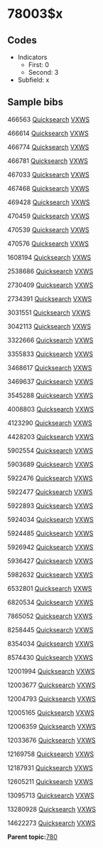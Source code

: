 # 78003$x

## Codes

-   Indicators
    -   First: 0
    -   Second: 3
-   Subfield: x

## Sample bibs

466563 [Quicksearch](https://search.library.yale.edu/catalog/466563) [VXWS](http://prodorbis.library.yale.edu:7014/vxws/GetHoldingsService?bibId=466563)

466614 [Quicksearch](https://search.library.yale.edu/catalog/466614) [VXWS](http://prodorbis.library.yale.edu:7014/vxws/GetHoldingsService?bibId=466614)

466774 [Quicksearch](https://search.library.yale.edu/catalog/466774) [VXWS](http://prodorbis.library.yale.edu:7014/vxws/GetHoldingsService?bibId=466774)

466781 [Quicksearch](https://search.library.yale.edu/catalog/466781) [VXWS](http://prodorbis.library.yale.edu:7014/vxws/GetHoldingsService?bibId=466781)

467033 [Quicksearch](https://search.library.yale.edu/catalog/467033) [VXWS](http://prodorbis.library.yale.edu:7014/vxws/GetHoldingsService?bibId=467033)

467468 [Quicksearch](https://search.library.yale.edu/catalog/467468) [VXWS](http://prodorbis.library.yale.edu:7014/vxws/GetHoldingsService?bibId=467468)

469428 [Quicksearch](https://search.library.yale.edu/catalog/469428) [VXWS](http://prodorbis.library.yale.edu:7014/vxws/GetHoldingsService?bibId=469428)

470459 [Quicksearch](https://search.library.yale.edu/catalog/470459) [VXWS](http://prodorbis.library.yale.edu:7014/vxws/GetHoldingsService?bibId=470459)

470539 [Quicksearch](https://search.library.yale.edu/catalog/470539) [VXWS](http://prodorbis.library.yale.edu:7014/vxws/GetHoldingsService?bibId=470539)

470576 [Quicksearch](https://search.library.yale.edu/catalog/470576) [VXWS](http://prodorbis.library.yale.edu:7014/vxws/GetHoldingsService?bibId=470576)

1608194 [Quicksearch](https://search.library.yale.edu/catalog/1608194) [VXWS](http://prodorbis.library.yale.edu:7014/vxws/GetHoldingsService?bibId=1608194)

2538686 [Quicksearch](https://search.library.yale.edu/catalog/2538686) [VXWS](http://prodorbis.library.yale.edu:7014/vxws/GetHoldingsService?bibId=2538686)

2730409 [Quicksearch](https://search.library.yale.edu/catalog/2730409) [VXWS](http://prodorbis.library.yale.edu:7014/vxws/GetHoldingsService?bibId=2730409)

2734391 [Quicksearch](https://search.library.yale.edu/catalog/2734391) [VXWS](http://prodorbis.library.yale.edu:7014/vxws/GetHoldingsService?bibId=2734391)

3031551 [Quicksearch](https://search.library.yale.edu/catalog/3031551) [VXWS](http://prodorbis.library.yale.edu:7014/vxws/GetHoldingsService?bibId=3031551)

3042113 [Quicksearch](https://search.library.yale.edu/catalog/3042113) [VXWS](http://prodorbis.library.yale.edu:7014/vxws/GetHoldingsService?bibId=3042113)

3322666 [Quicksearch](https://search.library.yale.edu/catalog/3322666) [VXWS](http://prodorbis.library.yale.edu:7014/vxws/GetHoldingsService?bibId=3322666)

3355833 [Quicksearch](https://search.library.yale.edu/catalog/3355833) [VXWS](http://prodorbis.library.yale.edu:7014/vxws/GetHoldingsService?bibId=3355833)

3468617 [Quicksearch](https://search.library.yale.edu/catalog/3468617) [VXWS](http://prodorbis.library.yale.edu:7014/vxws/GetHoldingsService?bibId=3468617)

3469637 [Quicksearch](https://search.library.yale.edu/catalog/3469637) [VXWS](http://prodorbis.library.yale.edu:7014/vxws/GetHoldingsService?bibId=3469637)

3545288 [Quicksearch](https://search.library.yale.edu/catalog/3545288) [VXWS](http://prodorbis.library.yale.edu:7014/vxws/GetHoldingsService?bibId=3545288)

4008803 [Quicksearch](https://search.library.yale.edu/catalog/4008803) [VXWS](http://prodorbis.library.yale.edu:7014/vxws/GetHoldingsService?bibId=4008803)

4123290 [Quicksearch](https://search.library.yale.edu/catalog/4123290) [VXWS](http://prodorbis.library.yale.edu:7014/vxws/GetHoldingsService?bibId=4123290)

4428203 [Quicksearch](https://search.library.yale.edu/catalog/4428203) [VXWS](http://prodorbis.library.yale.edu:7014/vxws/GetHoldingsService?bibId=4428203)

5902554 [Quicksearch](https://search.library.yale.edu/catalog/5902554) [VXWS](http://prodorbis.library.yale.edu:7014/vxws/GetHoldingsService?bibId=5902554)

5903689 [Quicksearch](https://search.library.yale.edu/catalog/5903689) [VXWS](http://prodorbis.library.yale.edu:7014/vxws/GetHoldingsService?bibId=5903689)

5922476 [Quicksearch](https://search.library.yale.edu/catalog/5922476) [VXWS](http://prodorbis.library.yale.edu:7014/vxws/GetHoldingsService?bibId=5922476)

5922477 [Quicksearch](https://search.library.yale.edu/catalog/5922477) [VXWS](http://prodorbis.library.yale.edu:7014/vxws/GetHoldingsService?bibId=5922477)

5922893 [Quicksearch](https://search.library.yale.edu/catalog/5922893) [VXWS](http://prodorbis.library.yale.edu:7014/vxws/GetHoldingsService?bibId=5922893)

5924034 [Quicksearch](https://search.library.yale.edu/catalog/5924034) [VXWS](http://prodorbis.library.yale.edu:7014/vxws/GetHoldingsService?bibId=5924034)

5924485 [Quicksearch](https://search.library.yale.edu/catalog/5924485) [VXWS](http://prodorbis.library.yale.edu:7014/vxws/GetHoldingsService?bibId=5924485)

5926942 [Quicksearch](https://search.library.yale.edu/catalog/5926942) [VXWS](http://prodorbis.library.yale.edu:7014/vxws/GetHoldingsService?bibId=5926942)

5936427 [Quicksearch](https://search.library.yale.edu/catalog/5936427) [VXWS](http://prodorbis.library.yale.edu:7014/vxws/GetHoldingsService?bibId=5936427)

5982632 [Quicksearch](https://search.library.yale.edu/catalog/5982632) [VXWS](http://prodorbis.library.yale.edu:7014/vxws/GetHoldingsService?bibId=5982632)

6532801 [Quicksearch](https://search.library.yale.edu/catalog/6532801) [VXWS](http://prodorbis.library.yale.edu:7014/vxws/GetHoldingsService?bibId=6532801)

6820534 [Quicksearch](https://search.library.yale.edu/catalog/6820534) [VXWS](http://prodorbis.library.yale.edu:7014/vxws/GetHoldingsService?bibId=6820534)

7865052 [Quicksearch](https://search.library.yale.edu/catalog/7865052) [VXWS](http://prodorbis.library.yale.edu:7014/vxws/GetHoldingsService?bibId=7865052)

8258445 [Quicksearch](https://search.library.yale.edu/catalog/8258445) [VXWS](http://prodorbis.library.yale.edu:7014/vxws/GetHoldingsService?bibId=8258445)

8354034 [Quicksearch](https://search.library.yale.edu/catalog/8354034) [VXWS](http://prodorbis.library.yale.edu:7014/vxws/GetHoldingsService?bibId=8354034)

8574430 [Quicksearch](https://search.library.yale.edu/catalog/8574430) [VXWS](http://prodorbis.library.yale.edu:7014/vxws/GetHoldingsService?bibId=8574430)

12001994 [Quicksearch](https://search.library.yale.edu/catalog/12001994) [VXWS](http://prodorbis.library.yale.edu:7014/vxws/GetHoldingsService?bibId=12001994)

12003677 [Quicksearch](https://search.library.yale.edu/catalog/12003677) [VXWS](http://prodorbis.library.yale.edu:7014/vxws/GetHoldingsService?bibId=12003677)

12004793 [Quicksearch](https://search.library.yale.edu/catalog/12004793) [VXWS](http://prodorbis.library.yale.edu:7014/vxws/GetHoldingsService?bibId=12004793)

12005165 [Quicksearch](https://search.library.yale.edu/catalog/12005165) [VXWS](http://prodorbis.library.yale.edu:7014/vxws/GetHoldingsService?bibId=12005165)

12006359 [Quicksearch](https://search.library.yale.edu/catalog/12006359) [VXWS](http://prodorbis.library.yale.edu:7014/vxws/GetHoldingsService?bibId=12006359)

12033676 [Quicksearch](https://search.library.yale.edu/catalog/12033676) [VXWS](http://prodorbis.library.yale.edu:7014/vxws/GetHoldingsService?bibId=12033676)

12169758 [Quicksearch](https://search.library.yale.edu/catalog/12169758) [VXWS](http://prodorbis.library.yale.edu:7014/vxws/GetHoldingsService?bibId=12169758)

12187931 [Quicksearch](https://search.library.yale.edu/catalog/12187931) [VXWS](http://prodorbis.library.yale.edu:7014/vxws/GetHoldingsService?bibId=12187931)

12605211 [Quicksearch](https://search.library.yale.edu/catalog/12605211) [VXWS](http://prodorbis.library.yale.edu:7014/vxws/GetHoldingsService?bibId=12605211)

13095713 [Quicksearch](https://search.library.yale.edu/catalog/13095713) [VXWS](http://prodorbis.library.yale.edu:7014/vxws/GetHoldingsService?bibId=13095713)

13280928 [Quicksearch](https://search.library.yale.edu/catalog/13280928) [VXWS](http://prodorbis.library.yale.edu:7014/vxws/GetHoldingsService?bibId=13280928)

14622273 [Quicksearch](https://search.library.yale.edu/catalog/14622273) [VXWS](http://prodorbis.library.yale.edu:7014/vxws/GetHoldingsService?bibId=14622273)

**Parent topic:**[780](../../tags/780/780.md)

